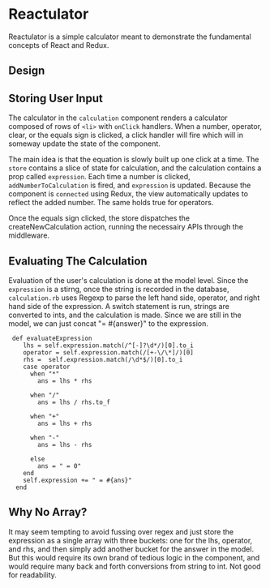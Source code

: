 # Reactulator

Reactulator is a simple calculator meant to demonstrate the fundamental concepts of React and Redux. 

## Design

## Storing User Input

The calculator in the `calculation` component renders a calculator composed of rows of `<li>` with `onClick` handlers. When a number, operator, clear, or the equals sign is clicked, a click handler will fire which will in someway update the state of the component. 

The main idea is that the equation is slowly built up one click at a time. The `store` contains a slice of state for calculation, and the calculation contains a prop called `expression`. Each time a number is clicked, `addNumberToCalculation` is fired, and `expression` is updated. Because the component is `connected` using Redux, the view automatically updates to reflect the added number. The same holds true for operators. 

Once the equals sign clicked, the store dispatches the createNewCalculation action, running the necessairy APIs through the middleware. 

## Evaluating The Calculation

Evaluation of the user's calculation is done at the model level. Since the `expression` is a stirng, once the string is recorded in the database, `calculation.rb` uses Regexp to parse the left hand side, operator, and right hand side of the expression. A switch statement is run, strings are converted to ints, and the calculation is made. Since we are still in the model, we can just concat "= #{answer}" to the expression.

```
 def evaluateExpression
    lhs = self.expression.match(/^[-]?\d*/)[0].to_i
    operator = self.expression.match(/[+-\/\*]/)[0]
    rhs =  self.expression.match(/\d*$/)[0].to_i
    case operator
      when "*"
        ans = lhs * rhs

      when "/"
        ans = lhs / rhs.to_f

      when "+"
        ans = lhs + rhs

      when "-"
        ans = lhs - rhs

      else 
        ans = " = 0"
    end
    self.expression += " = #{ans}"
  end
  ```

## Why No Array?

It may seem tempting to avoid fussing over regex and just store the expression as a single array with three buckets: one for the lhs, operator, and rhs, and then simply add another bucket for the answer in the model. But this would require its own brand of tedious logic in the component, and would require many back and forth conversions from string to int. Not good for readability. 
 